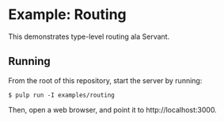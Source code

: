 # Example: Routing

This demonstrates type-level routing ala Servant.

## Running

From the root of this repository, start the server by running:

``` shell
$ pulp run -I examples/routing
```

Then, open a web browser, and point it to http://localhost:3000.

